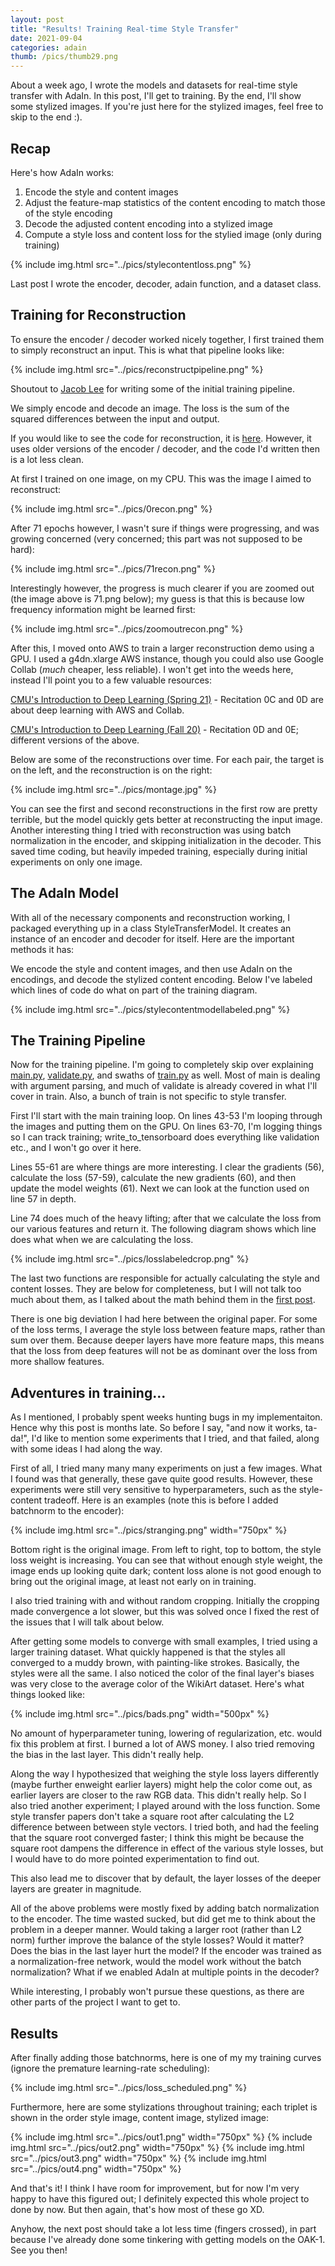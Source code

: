```yaml
---
layout: post
title: "Results! Training Real-time Style Transfer"
date: 2021-09-04
categories: adain
thumb: /pics/thumb29.png
---
```


About a week ago, I wrote the models and datasets for real-time style transfer with AdaIn. In this post, I'll get to training. By the end, I'll show some stylized images. If you're just here for the stylized images, feel free to skip to the end :).

## Recap

Here's how AdaIn works:

1. Encode the style and content images
2. Adjust the feature-map statistics of the content encoding to match those of the style encoding
3. Decode the adjusted content encoding into a stylized image
4. Compute a style loss and content loss for the stylied image (only during training)

{% include img.html src="../pics/stylecontentloss.png" %}

Last post I wrote the encoder, decoder, adain function, and a dataset class.


## Training for Reconstruction

To ensure the encoder / decoder worked nicely together, I first trained them to simply reconstruct an input. This is what that pipeline looks like:

{% include img.html src="../pics/reconstructpipeline.png" %}

Shoutout to [Jacob Lee](https://github.com/jacoblee628) for writing some of the initial training pipeline.

We simply encode and decode an image. The loss is the sum of the squared differences between the input and output.

If you would like to see the code for reconstruction, it is [here](https://github.com/J3698/AdaIN-reimplementation/tree/77f9c1f3a65bc0dcf9e93f9a94a2df6cf71deaed). However, it uses older versions of the encoder / decoder, and the code I'd written then is a lot less clean.

At first I trained on one image, on my CPU. This was the image I aimed to reconstruct:

{% include img.html src="../pics/0recon.png" %}

After 71 epochs however, I wasn't sure if things were progressing, and was growing concerned (very concerned; this part was not supposed to be hard):

{% include img.html src="../pics/71recon.png" %}

Interestingly however, the progress is much clearer if you are zoomed out (the image above is 71.png below); my guess is that this is because low frequency information might be learned first:

{% include img.html src="../pics/zoomoutrecon.png" %}

After this, I moved onto AWS to train a larger reconstruction demo using a GPU. I used a g4dn.xlarge AWS instance, though you could also use Google Collab (_much_ cheaper, less reliable). I won't get into the weeds here, instead I'll point you to a few valuable resources:

[CMU's Introduction to Deep Learning (Spring 21)](http://deeplearning.cs.cmu.edu/S21/index.html#recitations) - Recitation 0C and 0D are about deep learning with AWS and Collab.

[CMU's Introduction to Deep Learning (Fall 20)](http://deeplearning.cs.cmu.edu/F20/index.html#recitations) - Recitation 0D and 0E; different versions of the above.

Below are some of the reconstructions over time. For each pair, the target is on the left, and the reconstruction is on the right:

{% include img.html src="../pics/montage.jpg" %}

You can see the first and second reconstructions in the first row are pretty terrible, but the model quickly gets better at reconstructing the input image.
Another interesting thing I tried with reconstruction was using batch normalization in the encoder, and skipping initialization in the decoder. This saved time coding, but heavily impeded training, especially during initial experiments on only one image.

## The AdaIn Model

With all of the necessary components and reconstruction working, I packaged everything up in a class <span class="code">StyleTransferModel</span>. It creates an instance of an encoder and decoder for itself. Here are the important methods it has:

<script src="https://emgithub.com/embed.js?target=https%3A%2F%2Fgithub.com%2FJ3698%2FAdaIN-reimplementation%2Fblob%2Fpost-two%2Ftraining%2Fadain_model.py%23L15-L26&style=github&showBorder=on&showLineNumbers=on&showFileMeta=on&showCopy=on"></script>

We encode the style and content images, and then use AdaIn on the encodings, and decode the stylized content encoding. Below I've labeled which lines of code do what on part of the training diagram.

{% include img.html src="../pics/stylecontentmodellabeled.png" %}

## The Training Pipeline

Now for the training pipeline. I'm going to completely skip over explaining <a href="https://github.com/J3698/AdaIN-reimplementation/blob/post-two/main.py"><span class="code">main.py</span></a>, <a href="https://github.com/J3698/AdaIN-reimplementation/blob/post-two/validate.py"><span class="code">validate.py</span></a>, and swaths of <a href="https://github.com/J3698/AdaIN-reimplementation/blob/post-two/train.py"><span class="code">train.py</span></a> as well. Most of main is dealing with argument parsing, and much of validate is already covered in what I'll cover in train. Also, a bunch of train is not specific to style transfer.

<script src="https://emgithub.com/embed.js?target=https%3A%2F%2Fgithub.com%2FJ3698%2FAdaIN-reimplementation%2Fblob%2Fpost-two%2Ftraining%2Ftrain.py%23L43-L70&style=github&showBorder=on&showLineNumbers=on&showFileMeta=on&showCopy=on"></script>

First I'll start with the main training loop. On lines 43-53 I'm looping through the images and putting them on the GPU. On lines 63-70, I'm logging things so I can track training; <span class="code">write_to_tensorboard</span> does everything like validation etc., and I won't go over it here.

Lines 55-61 are where things are more interesting. I clear the gradients (56), calculate the loss (57-59), calculate the new gradients (60), and then update the model weights (61). Next we can look at the function used on line 57 in depth.

<script src="https://emgithub.com/embed.js?target=https%3A%2F%2Fgithub.com%2FJ3698%2FAdaIN-reimplementation%2Fblob%2Fpost-two%2Ftraining%2Ftrain.py%23L73-L79&style=github&showBorder=on&showLineNumbers=on&showFileMeta=on&showCopy=on"></script>

Line 74 does much of the heavy lifting; after that we calculate the loss from our various features and return it. The following diagram shows which line does what when we are calculating the loss.

{% include img.html src="../pics/losslabeledcrop.png" %}

The last two functions are responsible for actually calculating the style and content losses. They are below for completeness, but I will not talk too much about them, as I talked about the math behind them in the [first post](./real-time-style-transfer-with-adain-explained).

There is one big deviation I had here between the original paper. For some of the loss terms, I average the style loss between feature maps, rather than sum over them. Because deeper layers have more feature maps, this means that the loss from deep features will not be as dominant over the loss from more shallow features.

<script src="https://emgithub.com/embed.js?target=https%3A%2F%2Fgithub.com%2FJ3698%2FAdaIN-reimplementation%2Fblob%2Fpost-two%2Ftraining%2Ftrain.py%23L82-L98&style=github&showBorder=on&showLineNumbers=on&showFileMeta=on&showCopy=on"></script>


## Adventures in training...

As I mentioned, I probably spent weeks hunting bugs in my implementaiton. Hence why this post is months late. So before I say, "and now it works, ta-da!", I'd like to mention some experiments that I tried, and that failed, along with some ideas I had along the way.

First of all, I tried many many many experiments on just a few images. What I found was that generally, these gave quite good results. However, these experiments were still very sensitive to hyperparameters, such as the style-content tradeoff. Here is an examples (note this is before I added batchnorm to the encoder):

{% include img.html src="../pics/stranging.png" width="750px" %}

Bottom right is the original image. From left to right, top to bottom, the style loss weight is increasing. You can see that without enough style weight, the image ends up looking quite dark; content loss alone is not good enough to bring out the original image, at least not early on in training.

I also tried training with and without random cropping. Initially the cropping made convergence a lot slower, but this was solved once I fixed the rest of the issues that I will talk about below.

After getting some models to converge with small examples, I tried using a larger training dataset. What quickly happened is that the styles all converged to a muddy brown, with painting-like strokes. Basically, the styles were all the same. I also noticed the color of the final layer's biases was very close to the average color of the WikiArt dataset. Here's what things looked like:

{% include img.html src="../pics/bads.png" width="500px" %}

No amount of hyperparameter tuning, lowering of regularization, etc. would fix this problem at first. I burned a lot of AWS money. I also tried removing the bias in the last layer. This didn't really help.

Along the way I hypothesized that weighing the style loss layers differently (maybe further enweight earlier layers) might help the color come out, as earlier layers are closer to the raw RGB data. This didn't really help. So I also tried another experiment; I played around with the loss function. Some style transfer papers don't take a square root after calculating the L2 difference between between style vectors. I tried both, and had the feeling that the square root converged faster; I think this might be because the square root dampens the difference in effect of the various style losses, but I would have to do more pointed experimentation to find out.

This also lead me to discover that by default, the layer losses of the deeper layers are greater in magnitude.

All of the above problems were mostly fixed by adding batch normalization to the encoder. The time wasted sucked, but did get me to think about the problem in a deeper manner. Would taking a larger root (rather than L2 norm) further improve the balance of the style losses? Would it matter? Does the bias in the last layer hurt the model? If the encoder was trained as a normalization-free network, would the model work without the batch normalization? What if we enabled AdaIn at multiple points in the decoder?

While interesting, I probably won't pursue these questions, as there are other parts of the project I want to get to.


## Results

After finally adding those batchnorms, here is one of my my training curves (ignore the premature learning-rate scheduling):

{% include img.html src="../pics/loss_scheduled.png" %}

Furthermore, here are some stylizations throughout training; each triplet is shown in the order style image, content image, stylized image:

{% include img.html src="../pics/out1.png" width="750px" %}
{% include img.html src="../pics/out2.png" width="750px" %}
{% include img.html src="../pics/out3.png" width="750px" %}
{% include img.html src="../pics/out4.png" width="750px" %}


And that's it! I think I have room for improvement, but for now I'm very happy to have this figured out; I definitely expected this whole project to done by now. But then again, that's how most of these go XD.

Anyhow, the next post should take a lot less time (fingers crossed), in part because I've already done some tinkering with getting models on the OAK-1. See you then!
